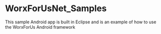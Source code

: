 # WorxForUsNet_Samples
This sample Android app is built in Eclipse and is an example of how to use the WorxForUs Android framework
